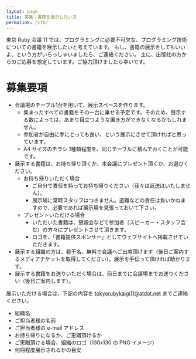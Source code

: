 ```yaml
---
layout: page
title: 募集：書籍を展示したい方
permalink: /cfb/
---
```


東京 Ruby 会議 11 では、プログラミングに必要不可欠な、プログラミング技術についての書籍を展示したいと考えています。
もし、書籍の展示をしてもいいよ、という方がいらっしゃいましたら、ご連絡ください。
主に、出版社の方からのご応募を想定しています。ご協力頂けましたら幸いです。

# 募集要項

* 会議場のテーブル1台を用いて、展示スペースを作ります。
  * 集まったすべての書籍をその一台に乗せる予定です。そのため、展示する数によっては、あまり目立つような置き方ができなくなるかもしれません。
  * 参加者が自由に手にとっても良い、という展示にさせて頂ければと思っています。
  * A4 サイズのチラシ 1種類程度を、同じテーブルに積んでおくことが可能です。
* 展示する書籍は、お持ち帰り頂くか、本会議にプレゼント頂くか、お選びください。
  * お持ち帰りいただく場合
    * ご自分で責任を持ってお持ち帰りください（我々は返送はいたしません）。
    * 展示場に常時スタッフはつきません。盗難などの責任は負いかねますので、必要であれば展示場を見張っておいて下さい。
  * プレゼントいただける場合
    * いただいた書籍は、懇親会などで参加者（スピーカー・スタッフ含む）の方々にプレゼントさせて頂きます。
    * ロゴを、「書籍提供スポンサー」としてウェブサイトへ掲載させていただきます。
* 展示する組織の方は、若干名、無料で会議へご出席頂けます（後日ご案内するメディアチケットを取得してください）。展示を手伝って頂ければ助かります。
* 展示する書籍をお送りいただく場合は、前日までに会議場までお送りください（後日ご案内します）。

展示いただける場合は、下記の内容を <tokyorubykaigi11@atdot.net> までご連絡ください。

* 組織名
* ご担当者様の名前
* ご担当者様の e-mail アドレス
* お持ち帰りになるか、ご恵贈頂けるか
* ご恵贈頂ける場合、組織のロゴ（130x130 の PNG イメージ）
* 何冊程度展示されるかの目安

